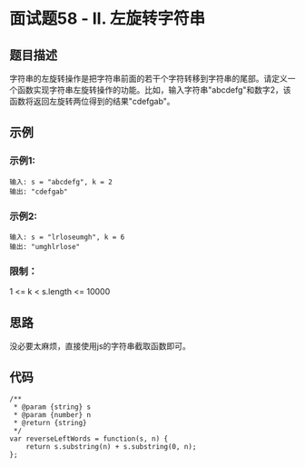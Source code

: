 # 面试题58 - II. 左旋转字符串

## 题目描述

字符串的左旋转操作是把字符串前面的若干个字符转移到字符串的尾部。请定义一个函数实现字符串左旋转操作的功能。比如，输入字符串"abcdefg"和数字2，该函数将返回左旋转两位得到的结果"cdefgab"。

## 示例

### 示例1:

```
输入: s = "abcdefg", k = 2
输出: "cdefgab"
```

### 示例2:

```
输入: s = "lrloseumgh", k = 6
输出: "umghlrlose"
```

### 限制：

1 <= k < s.length <= 10000

## 思路

没必要太麻烦，直接使用js的字符串截取函数即可。

## 代码

```
/**
 * @param {string} s
 * @param {number} n
 * @return {string}
 */
var reverseLeftWords = function(s, n) {
    return s.substring(n) + s.substring(0, n);
};
```

